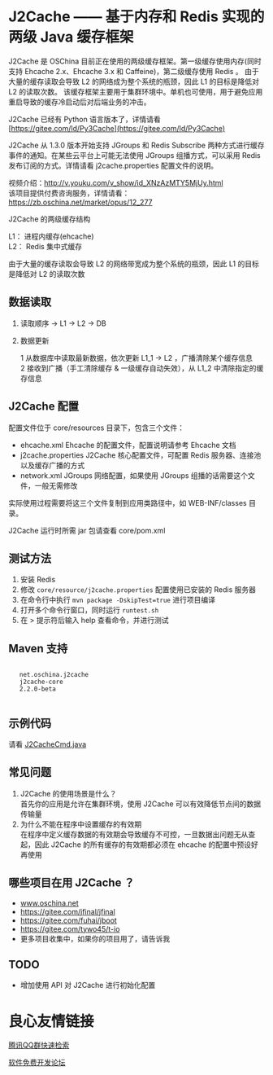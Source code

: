 # J2Cache —— 基于内存和 Redis 实现的两级 Java 缓存框架


J2Cache 是 OSChina 目前正在使用的两级缓存框架。第一级缓存使用内存(同时支持 Ehcache 2.x、Ehcache 3.x 和 Caffeine)，第二级缓存使用 Redis 。
由于大量的缓存读取会导致 L2 的网络成为整个系统的瓶颈，因此 L1 的目标是降低对 L2 的读取次数。
该缓存框架主要用于集群环境中。单机也可使用，用于避免应用重启导致的缓存冷启动后对后端业务的冲击。

J2Cache 已经有 Python 语言版本了，详情请看 [https://gitee.com/ld/Py3Cache](https://gitee.com/ld/Py3Cache)

J2Cache 从 1.3.0 版本开始支持 JGroups 和 Redis Subscribe 两种方式进行缓存事件的通知。在某些云平台上可能无法使用 JGroups 组播方式，可以采用 Redis 发布订阅的方式。详情请看 j2cache.properties 配置文件的说明。

视频介绍：http://v.youku.com/v_show/id_XNzAzMTY5MjUy.html  
该项目提供付费咨询服务，详情请看：https://zb.oschina.net/market/opus/12_277

J2Cache 的两级缓存结构

L1： 进程内缓存(ehcache)   
L2： Redis 集中式缓存

由于大量的缓存读取会导致 L2 的网络带宽成为整个系统的瓶颈，因此 L1 的目标是降低对 L2 的读取次数

		 
## 数据读取

1. 读取顺序  -> L1 -> L2 -> DB

2. 数据更新

    1 从数据库中读取最新数据，依次更新 L1_1 -> L2 ，广播清除某个缓存信息  
    2 接收到广播（手工清除缓存 & 一级缓存自动失效），从 L1\_2 中清除指定的缓存信息

## J2Cache 配置

配置文件位于 core/resources 目录下，包含三个文件：

* ehcache.xml Ehcache 的配置文件，配置说明请参考 Ehcache 文档
* j2cache.properties J2Cache 核心配置文件，可配置 Redis 服务器、连接池以及缓存广播的方式
* network.xml JGroups 网络配置，如果使用 JGroups 组播的话需要这个文件，一般无需修改

实际使用过程需要将这三个文件复制到应用类路径中，如 WEB-INF/classes 目录。

J2Cache 运行时所需 jar 包请查看 core/pom.xml

## 测试方法

1. 安装 Redis  
2. 修改 `core/resource/j2cache.properties` 配置使用已安装的 Redis 服务器
3. 在命令行中执行 `mvn package -DskipTest=true` 进行项目编译  
4. 打开多个命令行窗口，同时运行 `runtest.sh` 
5. 在 > 提示符后输入 help 查看命令，并进行测试

## Maven 支持 

```
 
   net.oschina.j2cache   
   j2cache-core   
   2.2.0-beta   
 
```
## 示例代码

请看 [J2CacheCmd.java](https://gitee.com/ld/J2Cache/blob/master/core/src/net/oschina/j2cache/J2CacheCmd.java)

## 常见问题

1. J2Cache 的使用场景是什么？  
首先你的应用是允许在集群环境，使用 J2Cache 可以有效降低节点间的数据传输量
2. 为什么不能在程序中设置缓存的有效期  
在程序中定义缓存数据的有效期会导致缓存不可控，一旦数据出问题无从查起，因此 J2Cache 的所有缓存的有效期都必须在 ehcache 的配置中预设好再使用

## 哪些项目在用 J2Cache ？

* www.oschina.net
* https://gitee.com/jfinal/jfinal
* https://gitee.com/fuhai/jboot
* https://gitee.com/tywo45/t-io
* 更多项目收集中，如果你的项目用了，请告诉我

## TODO ##

* 增加使用 API 对 J2Cache 进行初始化配置

 # 良心友情链接

[腾讯QQ群快速检索](http://u.720life.cn/s/8cf73f7c)

[软件免费开发论坛](http://u.720life.cn/s/bbb01dc0)
